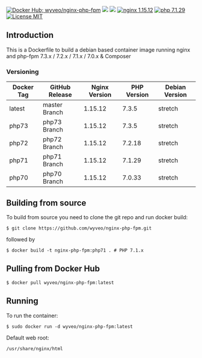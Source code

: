 [![Docker Hub; wyveo/nginx-php-fpm](https://img.shields.io/badge/docker%20hub-wyveo%2Fnginx--php--fpm-blue.svg?&logo=docker&style=for-the-badge)](https://hub.docker.com/r/wyveo/nginx-php-fpm/) [![](https://img.shields.io/microbadger/image-size/wyveo/nginx-php-fpm/php71.svg?&style=for-the-badge)](https://microbadger.com/images/wyveo/nginx-php-fpm) [![](https://img.shields.io/microbadger/layers/wyveo/nginx-php-fpm/php71.svg?&style=for-the-badge)](https://microbadger.com/images/wyveo/nginx-php-fpm) [![nginx 1.15.12](https://img.shields.io/badge/nginx-1.15.12-brightgreen.svg?&logo=nginx&logoColor=white&style=for-the-badge)](https://nginx.org/en/CHANGES) [![php 7.1.29](https://img.shields.io/badge/php--fpm-7.1.29-blue.svg?&logo=php&logoColor=white&style=for-the-badge)](https://secure.php.net/releases/7_1_29.php) [![License MIT](https://img.shields.io/badge/license-MIT-blue.svg?&style=for-the-badge)](https://github.com/wyveo/nginx-php-fpm/blob/master/LICENSE)

## Introduction
This is a Dockerfile to build a debian based container image running nginx and php-fpm 7.3.x / 7.2.x / 7.1.x / 7.0.x & Composer

### Versioning
| Docker Tag | GitHub Release | Nginx Version | PHP Version | Debian Version |
|-----|-------|-----|--------|--------|
| latest | master Branch |1.15.12 | 7.3.5 | stretch |
| php73 | php73 Branch |1.15.12 | 7.3.5 | stretch |
| php72 | php72 Branch |1.15.12 | 7.2.18 | stretch |
| php71 | php71 Branch |1.15.12 | 7.1.29 | stretch |
| php70 | php70 Branch |1.15.12 | 7.0.33 | stretch |

## Building from source
To build from source you need to clone the git repo and run docker build:
```
$ git clone https://github.com/wyveo/nginx-php-fpm.git
```

followed by
```
$ docker build -t nginx-php-fpm:php71 . # PHP 7.1.x
```

## Pulling from Docker Hub
```
$ docker pull wyveo/nginx-php-fpm:latest
```

## Running
To run the container:
```
$ sudo docker run -d wyveo/nginx-php-fpm:latest
```

Default web root:
```
/usr/share/nginx/html
```
